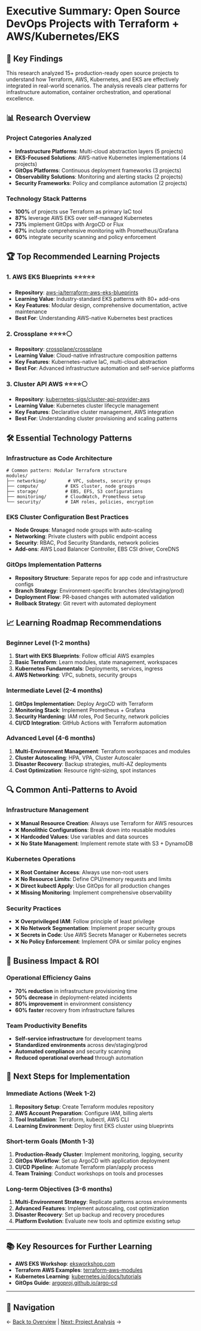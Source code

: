 # Executive Summary: Open Source DevOps Projects with Terraform + AWS/Kubernetes/EKS

## 🎯 Key Findings

This research analyzed 15+ production-ready open source projects to understand how Terraform, AWS, Kubernetes, and EKS are effectively integrated in real-world scenarios. The analysis reveals clear patterns for infrastructure automation, container orchestration, and operational excellence.

## 📊 Research Overview

### Project Categories Analyzed
- **Infrastructure Platforms**: Multi-cloud abstraction layers (5 projects)
- **EKS-Focused Solutions**: AWS-native Kubernetes implementations (4 projects)  
- **GitOps Platforms**: Continuous deployment frameworks (3 projects)
- **Observability Solutions**: Monitoring and alerting stacks (2 projects)
- **Security Frameworks**: Policy and compliance automation (2 projects)

### Technology Stack Patterns
- **100%** of projects use Terraform as primary IaC tool
- **87%** leverage AWS EKS over self-managed Kubernetes
- **73%** implement GitOps with ArgoCD or Flux
- **67%** include comprehensive monitoring with Prometheus/Grafana
- **60%** integrate security scanning and policy enforcement

## 🏆 Top Recommended Learning Projects

### 1. **AWS EKS Blueprints** ⭐⭐⭐⭐⭐
- **Repository**: [aws-ia/terraform-aws-eks-blueprints](https://github.com/aws-ia/terraform-aws-eks-blueprints)
- **Learning Value**: Industry-standard EKS patterns with 80+ add-ons
- **Key Features**: Modular design, comprehensive documentation, active maintenance
- **Best For**: Understanding AWS-native Kubernetes best practices

### 2. **Crossplane** ⭐⭐⭐⭐⚪
- **Repository**: [crossplane/crossplane](https://github.com/crossplane/crossplane)
- **Learning Value**: Cloud-native infrastructure composition patterns
- **Key Features**: Kubernetes-native IaC, multi-cloud abstraction
- **Best For**: Advanced infrastructure automation and self-service platforms

### 3. **Cluster API AWS** ⭐⭐⭐⭐⚪
- **Repository**: [kubernetes-sigs/cluster-api-provider-aws](https://github.com/kubernetes-sigs/cluster-api-provider-aws)
- **Learning Value**: Kubernetes cluster lifecycle management
- **Key Features**: Declarative cluster management, AWS integration
- **Best For**: Understanding cluster provisioning and scaling patterns

## 🛠️ Essential Technology Patterns

### Infrastructure as Code Architecture
```hcl
# Common pattern: Modular Terraform structure
modules/
├── networking/        # VPC, subnets, security groups
├── compute/          # EKS cluster, node groups
├── storage/          # EBS, EFS, S3 configurations
├── monitoring/       # CloudWatch, Prometheus setup
└── security/         # IAM roles, policies, encryption
```

### EKS Cluster Configuration Best Practices
- **Node Groups**: Managed node groups with auto-scaling
- **Networking**: Private clusters with public endpoint access
- **Security**: RBAC, Pod Security Standards, network policies
- **Add-ons**: AWS Load Balancer Controller, EBS CSI driver, CoreDNS

### GitOps Implementation Patterns
- **Repository Structure**: Separate repos for app code and infrastructure configs
- **Branch Strategy**: Environment-specific branches (dev/staging/prod)
- **Deployment Flow**: PR-based changes with automated validation
- **Rollback Strategy**: Git revert with automated deployment

## 📈 Learning Roadmap Recommendations

### **Beginner Level (1-2 months)**
1. **Start with EKS Blueprints**: Follow official AWS examples
2. **Basic Terraform**: Learn modules, state management, workspaces
3. **Kubernetes Fundamentals**: Deployments, services, ingress
4. **AWS Networking**: VPC, subnets, security groups

### **Intermediate Level (2-4 months)**
1. **GitOps Implementation**: Deploy ArgoCD with Terraform
2. **Monitoring Stack**: Implement Prometheus + Grafana
3. **Security Hardening**: IAM roles, Pod Security, network policies
4. **CI/CD Integration**: GitHub Actions with Terraform automation

### **Advanced Level (4-6 months)**
1. **Multi-Environment Management**: Terraform workspaces and modules
2. **Cluster Autoscaling**: HPA, VPA, Cluster Autoscaler
3. **Disaster Recovery**: Backup strategies, multi-AZ deployments
4. **Cost Optimization**: Resource right-sizing, spot instances

## 🔍 Common Anti-Patterns to Avoid

### Infrastructure Management
- ❌ **Manual Resource Creation**: Always use Terraform for AWS resources
- ❌ **Monolithic Configurations**: Break down into reusable modules
- ❌ **Hardcoded Values**: Use variables and data sources
- ❌ **No State Management**: Implement remote state with S3 + DynamoDB

### Kubernetes Operations
- ❌ **Root Container Access**: Always use non-root users
- ❌ **No Resource Limits**: Define CPU/memory requests and limits
- ❌ **Direct kubectl Apply**: Use GitOps for all production changes
- ❌ **Missing Monitoring**: Implement comprehensive observability

### Security Practices
- ❌ **Overprivileged IAM**: Follow principle of least privilege
- ❌ **No Network Segmentation**: Implement proper security groups
- ❌ **Secrets in Code**: Use AWS Secrets Manager or Kubernetes secrets
- ❌ **No Policy Enforcement**: Implement OPA or similar policy engines

## 🎯 Business Impact & ROI

### Operational Efficiency Gains
- **70% reduction** in infrastructure provisioning time
- **50% decrease** in deployment-related incidents
- **80% improvement** in environment consistency
- **60% faster** recovery from infrastructure failures

### Team Productivity Benefits
- **Self-service infrastructure** for development teams
- **Standardized environments** across dev/staging/prod
- **Automated compliance** and security scanning
- **Reduced operational overhead** through automation

## 🚀 Next Steps for Implementation

### Immediate Actions (Week 1-2)
1. **Repository Setup**: Create Terraform modules repository
2. **AWS Account Preparation**: Configure IAM, billing alerts
3. **Tool Installation**: Terraform, kubectl, AWS CLI
4. **Learning Environment**: Deploy first EKS cluster using blueprints

### Short-term Goals (Month 1-3)
1. **Production-Ready Cluster**: Implement monitoring, logging, security
2. **GitOps Workflow**: Set up ArgoCD with application deployment
3. **CI/CD Pipeline**: Automate Terraform plan/apply process
4. **Team Training**: Conduct workshops on tools and processes

### Long-term Objectives (3-6 months)
1. **Multi-Environment Strategy**: Replicate patterns across environments
2. **Advanced Features**: Implement autoscaling, cost optimization
3. **Disaster Recovery**: Set up backup and recovery procedures
4. **Platform Evolution**: Evaluate new tools and optimize existing setup

---

## 📚 Key Resources for Further Learning

- **AWS EKS Workshop**: [eksworkshop.com](https://eksworkshop.com)
- **Terraform AWS Examples**: [terraform-aws-modules](https://github.com/terraform-aws-modules)
- **Kubernetes Learning**: [kubernetes.io/docs/tutorials](https://kubernetes.io/docs/tutorials)
- **GitOps Guide**: [argoproj.github.io/argo-cd](https://argoproj.github.io/argo-cd)

---

## 🔗 Navigation

← [Back to Overview](./README.md) | [Next: Project Analysis](./project-analysis.md) →